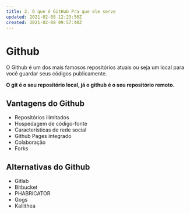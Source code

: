 ```yaml
---
title: 2. O que é GitHub Pra que ele serve
updated: 2021-02-08 12:23:56Z
created: 2021-02-08 09:57:40Z
---
```


# Github

O Github é um dos mais famosos repositórios atuais ou seja um local para você guardar seus códigos publicamente.

**O git é o seu repositório local, já o github é o seu repositório remoto.**

## Vantagens do Github

- Repositórios ilimitados
- Hospedagem de código-fonte
- Características de rede social
- Github Pages integrado
- Colaboração
- Forks 

## Alternativas do Github

- Gitlab
- Bitbucket
- PHABRICATOR
- Gogs
- Kallithea